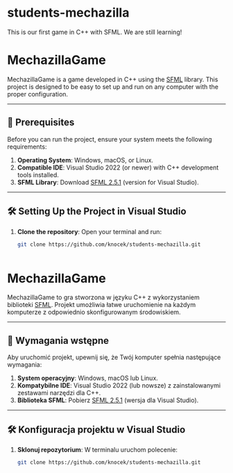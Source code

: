 # students-mechazilla
This is our first game in C++ with SFML. We are still learning!


# MechazillaGame

MechazillaGame is a game developed in C++ using the [SFML](https://www.sfml-dev.org/) library. This project is designed to be easy to set up and run on any computer with the proper configuration.

---

## 🚀 Prerequisites

Before you can run the project, ensure your system meets the following requirements:

1. **Operating System**: Windows, macOS, or Linux.
2. **Compatible IDE**: Visual Studio 2022 (or newer) with C++ development tools installed.
3. **SFML Library**: Download [SFML 2.5.1](https://www.sfml-dev.org/download.php) (version for Visual Studio).

---

## 🛠️ Setting Up the Project in Visual Studio

1. **Clone the repository**:
   Open your terminal and run:
   ```bash
   git clone https://github.com/knocek/students-mechazilla.git



# MechazillaGame
MechazillaGame to gra stworzona w języku C++ z wykorzystaniem biblioteki [SFML](https://www.sfml-dev.org/). Projekt umożliwia łatwe uruchomienie na każdym komputerze z odpowiednio skonfigurowanym środowiskiem.

---

## 🚀 Wymagania wstępne

Aby uruchomić projekt, upewnij się, że Twój komputer spełnia następujące wymagania:

1. **System operacyjny**: Windows, macOS lub Linux.
2. **Kompatybilne IDE**: Visual Studio 2022 (lub nowsze) z zainstalowanymi zestawami narzędzi dla C++.
3. **Biblioteka SFML**: Pobierz [SFML 2.5.1](https://www.sfml-dev.org/download.php) (wersja dla Visual Studio).

---

## 🛠️ Konfiguracja projektu w Visual Studio

1. **Sklonuj repozytorium**:
   W terminalu uruchom polecenie:
   ```bash
   git clone https://github.com/knocek/students-mechazilla.git
